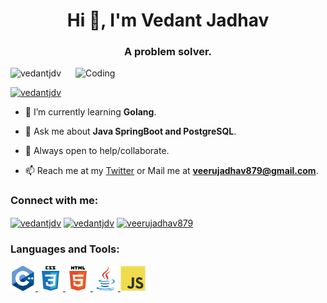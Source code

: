 <h1 align="center">Hi 👋, I'm Vedant Jadhav</h1>
<h3 align="center">A problem solver.</h3>
<img align="right" alt="Coding" width="400" src="https://camo.githubusercontent.com/5ddf73ad3a205111cf8c686f687fc216c2946a75005718c8da5b837ad9de78c9/68747470733a2f2f7468756d62732e6766796361742e636f6d2f4576696c4e657874446576696c666973682d736d616c6c2e676966">
<p align="left"> <img src="https://komarev.com/ghpvc/?username=vedantjdv&label=Profile%20views&color=0e75b6&style=flat" alt="vedantjdv" /> </p>

<p align="left"> <a href="https://twitter.com/vedantjdv" target="blank"><img src="https://img.shields.io/twitter/follow/vedantjdv?logo=twitter&style=for-the-badge" alt="vedantjdv" /></a> </p>

- 🌱 I’m currently learning **Golang**.

- 💬 Ask me about **Java SpringBoot and PostgreSQL**.

- 👯 Always open to help/collaborate. 

- 📫 Reach me at my <a href="https://twitter.com/vedantjdv" target="blank">Twitter</a> 
      or Mail me at **veerujadhav879@gmail.com**.

<h3 align="left">Connect with me:</h3>
<p align="left">
<a href="https://twitter.com/vedantjdv" target="blank"><img align="center" src="https://raw.githubusercontent.com/rahuldkjain/github-profile-readme-generator/master/src/images/icons/Social/twitter.svg" alt="vedantjdv" height="30" width="40" /></a>
<a href="https://instagram.com/vedantjdv" target="blank"><img align="center" src="https://raw.githubusercontent.com/rahuldkjain/github-profile-readme-generator/master/src/images/icons/Social/instagram.svg" alt="vedantjdv" height="30" width="40" /></a>
<a href="https://www.leetcode.com/veerujadhav879" target="blank"><img align="center" src="https://raw.githubusercontent.com/rahuldkjain/github-profile-readme-generator/master/src/images/icons/Social/leet-code.svg" alt="veerujadhav879" height="30" width="40" /></a>
</p>

<h3 align="left">Languages and Tools:</h3>
<p align="left"> <a href="https://www.w3schools.com/cpp/" target="_blank" rel="noreferrer"> <img src="https://raw.githubusercontent.com/devicons/devicon/master/icons/cplusplus/cplusplus-original.svg" alt="cplusplus" width="40" height="40"/> </a> <a href="https://www.w3schools.com/css/" target="_blank" rel="noreferrer"> <img src="https://raw.githubusercontent.com/devicons/devicon/master/icons/css3/css3-original-wordmark.svg" alt="css3" width="40" height="40"/> </a> <a href="https://www.w3.org/html/" target="_blank" rel="noreferrer"> <img src="https://raw.githubusercontent.com/devicons/devicon/master/icons/html5/html5-original-wordmark.svg" alt="html5" width="40" height="40"/> </a> <a href="https://www.java.com" target="_blank" rel="noreferrer"> <img src="https://raw.githubusercontent.com/devicons/devicon/master/icons/java/java-original.svg" alt="java" width="40" height="40"/> </a> <a href="https://developer.mozilla.org/en-US/docs/Web/JavaScript" target="_blank" rel="noreferrer"> <img src="https://raw.githubusercontent.com/devicons/devicon/master/icons/javascript/javascript-original.svg" alt="javascript" width="40" height="40"/> </a> </p>

